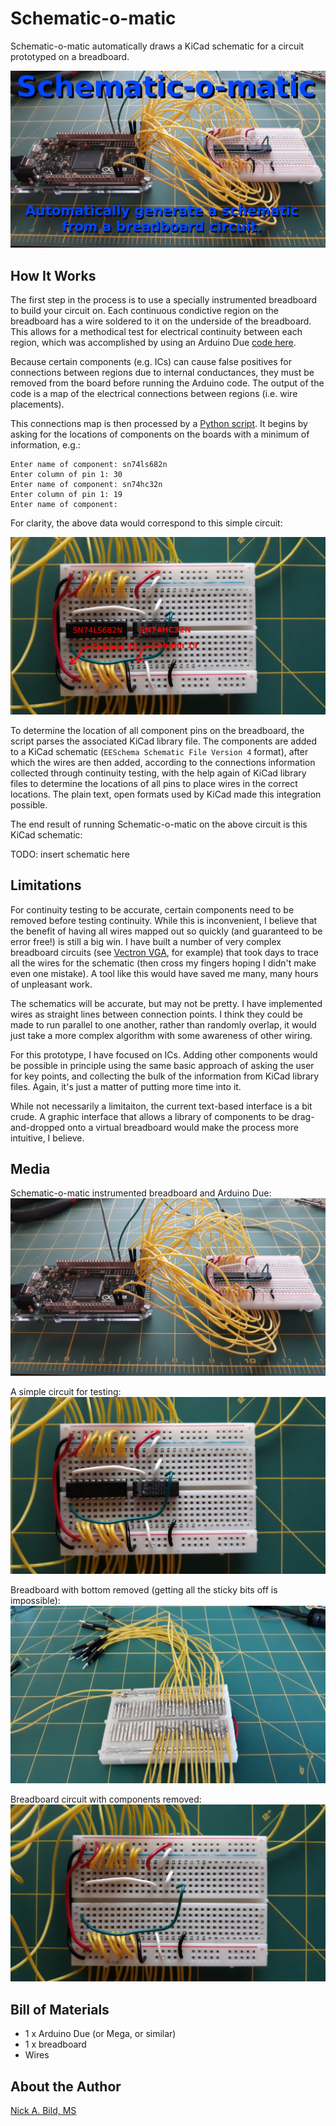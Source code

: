 # Schematic-o-matic

Schematic-o-matic automatically draws a KiCad schematic for a circuit prototyped on a breadboard.

![](https://github.com/nickbild/schematic-o-matic/raw/main/media/breadboard_w_arduino_title_sm.jpg)

## How It Works

The first step in the process is to use a specially instrumented breadboard to build your circuit on.  Each continuous condictive region on the breadboard has a wire soldered to it on the underside of the breadboard.  This allows for a methodical test for electrical continuity between each region, which was accomplished by using an Arduino Due [code here](https://github.com/nickbild/schematic-o-matic/tree/main/connection_tester).

Because certain components (e.g. ICs) can cause false positives for connections between regions due to internal conductances, they must be removed from the board before running the Arduino code.  The output of the code is a map of the electrical connections between regions (i.e. wire placements).

This connections map is then processed by a [Python script](https://github.com/nickbild/schematic-o-matic/blob/main/draw_schematic.py).  It begins by asking for the locations of components on the boards with a minimum of information, e.g.:

```
Enter name of component: sn74ls682n
Enter column of pin 1: 30
Enter name of component: sn74hc32n
Enter column of pin 1: 19
Enter name of component: 
```

For clarity, the above data would correspond to this simple circuit:

![](https://github.com/nickbild/schematic-o-matic/raw/main/media/breadboard_populated_annotated_sm.jpg)

To determine the location of all component pins on the breadboard, the script parses the associated KiCad library file.  The components are added to a KiCad schematic (`EESchema Schematic File Version 4` format), after which the wires are then added, according to the connections information collected through continuity testing, with the help again of KiCad library files to determine the locations of all pins to place wires in the correct locations.  The plain text, open formats used by KiCad made this integration possible.

The end result of running Schematic-o-matic on the above circuit is this KiCad schematic:

TODO: insert schematic here

## Limitations

For continuity testing to be accurate, certain components need to be removed before testing continuity.  While this is inconvenient, I believe that the benefit of having all wires mapped out so quickly (and guaranteed to be error free!) is still a big win.  I have built a number of very complex breadboard circuits (see [Vectron VGA](https://github.com/nickbild/vectron_vga), for example) that took days to trace all the wires for the schematic (then cross my fingers hoping I didn't make even one mistake).  A tool like this would have saved me many, many hours of unpleasant work.

The schematics will be accurate, but may not be pretty.  I have implemented wires as straight lines between connection points.  I think they could be made to run parallel to one another, rather than randomly overlap, it would just take a more complex algorithm with some awareness of other wiring.

For this prototype, I have focused on ICs.  Adding other components would be possible in principle using the same basic approach of asking the user for key points, and collecting the bulk of the information from KiCad library files.  Again, it's just a matter of putting more time into it.

While not necessarily a limitaiton, the current text-based interface is a bit crude.  A graphic interface that allows a library of components to be drag-and-dropped onto a virtual breadboard would make the process more intuitive, I believe.

## Media

Schematic-o-matic instrumented breadboard and Arduino Due:
![](https://github.com/nickbild/schematic-o-matic/raw/main/media/breadboard_w_arduino_sm.jpg)

A simple circuit for testing:
![](https://github.com/nickbild/schematic-o-matic/raw/main/media/breadboard_populated_sm.jpg)

Breadboard with bottom removed (getting all the sticky bits off is impossible):
![](https://github.com/nickbild/schematic-o-matic/raw/main/media/breadboard_bottom_sm.jpg)

Breadboard circuit with components removed:
![](https://github.com/nickbild/schematic-o-matic/raw/main/media/breadboard_empty_sm.jpg)

## Bill of Materials

- 1 x Arduino Due (or Mega, or similar)
- 1 x breadboard
- Wires

## About the Author

[Nick A. Bild, MS](https://nickbild79.firebaseapp.com/#!/)
